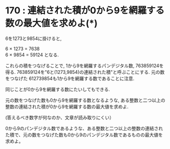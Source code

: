 # 170 : 連結された積が0から9を網羅する数の最大値を求めよ(\*)

6を1273と9854に掛けると,

6 × 1273 = 7638\
6 × 9854 = 59124 となる.

これらの積をつなげることで, 1から9を網羅するパンデジタル数, 763859124を得る. 763859124を"6と(1273,9854)の連結された積"と呼ぶことにする. 元の数をつなげた 612739854も1から9を網羅する数であることに注意.

同じことが0から9を網羅する数にたいしてもできる.

元の数をつなげた数も0から9を網羅する数となるような, ある整数と二つ以上の整数の連結された積が0から9を網羅する数の最大値を求めよ.

(答えるべき数字が何なのか、文章が読み取りにくい）

0から9のパンデジタル数であるような、ある整数と二つ以上の整数の連結された積で、元の数をつなげた数も0から9のパンデジタル数であるものの最大値を求めよ。
